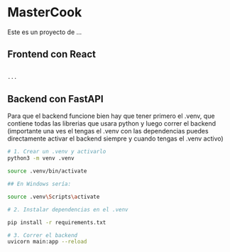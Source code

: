 # MasterCook

Este es un proyecto de ...

## Frontend con React

```bash

...

```

## Backend con FastAPI

Para que el backend funcione bien hay que tener primero el .venv, que contiene todas las librerias que usara python y luego correr el backend (importante una ves el tengas el .venv con las dependencias puedes directamente activar el backend siempre y cuando tengas el .venv activo)

```bash
# 1. Crear un .venv y activarlo
python3 -m venv .venv

source .venv/bin/activate

## En Windows sería:

source .venv\Scripts\activate

# 2. Instalar dependencias en el .venv

pip install -r requirements.txt

# 3. Correr el backend
uvicorn main:app --reload
```
